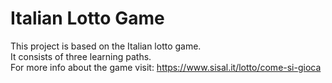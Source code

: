 # Italian Lotto Game

This project is based on the Italian lotto game.                                                                                                                                    
It consists of three learning paths.                                                                                                                                                
For more info about the game visit: https://www.sisal.it/lotto/come-si-gioca
